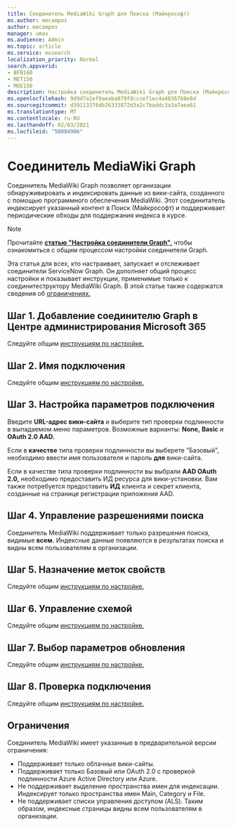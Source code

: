 ```yaml
---
title: Соединитель MediaWiki Graph для Поиска (Майкрософт)
ms.author: mecampos
author: mecampos
manager: umas
ms.audience: Admin
ms.topic: article
ms.service: mssearch
localization_priority: Normal
search.appverid:
- BFB160
- MET150
- MOE150
description: Настройка соединитель MediaWiki Graph для Поиска (Майкрософт)
ms.openlocfilehash: 9d9d7a1ef9aeaba079f8cccef1ec4a4836768e8d
ms.sourcegitcommit: d39113376db26333872d3a2c7baddc3a3a7aea61
ms.translationtype: MT
ms.contentlocale: ru-RU
ms.lasthandoff: 02/03/2021
ms.locfileid: "50084986"
---
```

<!---Previous ms.author: monaray --->

# <a name="mediawiki-graph-connector"></a>Соединитель MediaWiki Graph

Соединитель MediaWiki Graph позволяет организации обнаруживировать и индексировать данные из вики-сайта, созданного с помощью программного обеспечения MediaWiki. Этот соединитатель индексирует указанный контент в Поиск (Майкрософт) и поддерживает периодические обходы для поддержания индекса в курсе.

> [!NOTE]
> Прочитайте [**статью "Настройка соединители Graph",**](configure-connector.md) чтобы ознакомиться с общим процессом настройки соединители Graph.

Эта статья для всех, кто настраивает, запускает и отслеживает соединители ServiceNow Graph. Он дополняет общий процесс настройки и показывает инструкции, применимые только к соединитеструктору MediaWiki Graph. В этой статье также содержатся сведения об [ограничениях.](#limitations)

<!---## Before you get started-->

<!---Insert "Before you get started" recommendations for this data source-->

## <a name="step-1-add-a-graph-connector-in-the-microsoft-365-admin-center"></a>Шаг 1. Добавление соединителю Graph в Центре администрирования Microsoft 365

Следуйте общим [инструкциям по настройке.](https://docs.microsoft.com/microsoftsearch/configure-connector)
<!---If the above phrase does not apply, delete it and insert specific details for your data source that are different from general setup instructions.-->

## <a name="step-2-name-the-connection"></a>Шаг 2. Имя подключения

Следуйте общим [инструкциям по настройке.](https://docs.microsoft.com/microsoftsearch/configure-connector)
<!---If the above phrase does not apply, delete it and insert specific details for your data source that are different from general setup instructions.-->

## <a name="step-3-configure-the-connection-settings"></a>Шаг 3. Настройка параметров подключения

Введите **URL-адрес вики-сайта** и выберите тип проверки подлинности в выпадаемом меню параметров.  Возможные варианты: **None,** **Basic** и **OAuth 2.0 AAD.**

Если в **качестве** типа проверки подлинности вы  выберете "Базовый", необходимо ввести имя пользователя и пароль **для** вики-сайта.

Если в качестве типа проверки подлинности вы выбрали **AAD OAuth 2.0,** необходимо предоставить ИД ресурса для вики-установки.  Вам также потребуется предоставить **ИД**  клиента и секрет клиента, созданные на странице регистрации приложения AAD.

## <a name="step-4-manage-search-permissions"></a>Шаг 4. Управление разрешениями поиска

Соединитель MediaWiki поддерживает только разрешения поиска, видимые **всем.** Индексные данные появляются в результатах поиска и видны всем пользователям в организации.

## <a name="step-5-assign-property-labels"></a>Шаг 5. Назначение меток свойств

Следуйте общим [инструкциям по настройке.](https://docs.microsoft.com/microsoftsearch/configure-connector)
<!---If the above phrase does not apply, delete it and insert specific details for your data source that are different from general setup instructions.-->

## <a name="step-6-manage-schema"></a>Шаг 6. Управление схемой

Следуйте общим [инструкциям по настройке.](https://docs.microsoft.com/microsoftsearch/configure-connector)
<!---If the above phrase does not apply, delete it and insert specific details for your data source that are different from general setup instructions.-->

## <a name="step-7-choose-refresh-settings"></a>Шаг 7. Выбор параметров обновления

Следуйте общим [инструкциям по настройке.](https://docs.microsoft.com/microsoftsearch/configure-connector)
<!---If the above phrase does not apply, delete it and insert specific details for your data source that are different from general setup instructions.-->

## <a name="step-8-review-connection"></a>Шаг 8. Проверка подключения

Следуйте общим [инструкциям по настройке.](https://docs.microsoft.com/microsoftsearch/configure-connector)
<!---If the above phrase does not apply, delete it and insert specific details for your data source that are different from general setup instructions.-->

<!---## Troubleshooting-->
<!---To be added-->

## <a name="limitations"></a>Ограничения

Соединитель MediaWiki имеет указанные в предварительной версии ограничения:

* Поддерживает только облачные вики-сайты.
* Поддерживает только Базовый или OAuth 2.0 с проверкой подлинности Azure Active Directory или Azure.
* Не поддерживает выделение пространства имен для индексации. Индексирует только пространства имен Main, Category и File.
* Не поддерживает списки управления доступом (ALS). Таким образом, индексные страницы видны всем пользователям в организации.
